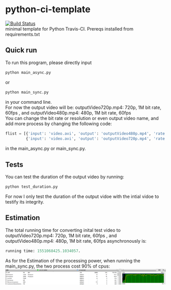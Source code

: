 # python-ci-template  
[![Build Status](https://travis-ci.com/ec500-software-engineering/asyncio-subprocess-ffmpeg.svg?branch=master)](https://travis-ci.com/ec500-software-engineering/exercise-2-ffmpeg-xiangl18)  
minimal template for Python Travis-CI. Prereqs installed from requirements.txt
## Quick run  
To run this program, please directly input 
```python
python main_async.py 
```
or  
```python
python main_sync.py 
```
in your command line.   
For now the output video will be: outputVideo720p.mp4: 720p, 1M bit rate, 60fps , and outputVideo480p.mp4: 480p, 1M bit rate, 60fps  
You can change the bit rate or resolution or even output video name, and add more process by changing the following code:  
```python
flist = [{'input': 'video.avi', 'output': 'outputVideo480p.mp4', 'rate': '1', 'fps': '60', 'res': '480'},
         {'input': 'video.avi', 'output': 'outputVideo720p.mp4', 'rate': '2', 'fps': '60', 'res': '720'}]  
```  
in the main_async.py or main_sync.py.
## Tests  
You can test the duration of the output video by running:  
```python
python test_duration.py 
```  
For now I only test the duration of the output vidoe with the intial vidoe to testify its integrity.
## Estimation
The total running time for converting inital test video to outputVideo720p.mp4: 720p, 1M bit rate, 60fps , and outputVideo480p.mp4: 480p, 1M bit rate, 60fps asynchronously is:  
```python
running time: 1551068425.1034057.  
```  
As for the Estimation of the processing power, when running the main_sync.py, the two process cost 90% of cpus:  
![image](https://github.com/ec500-software-engineering/exercise-2-ffmpeg-xiangl18/blob/master/image/cpu.png) 
